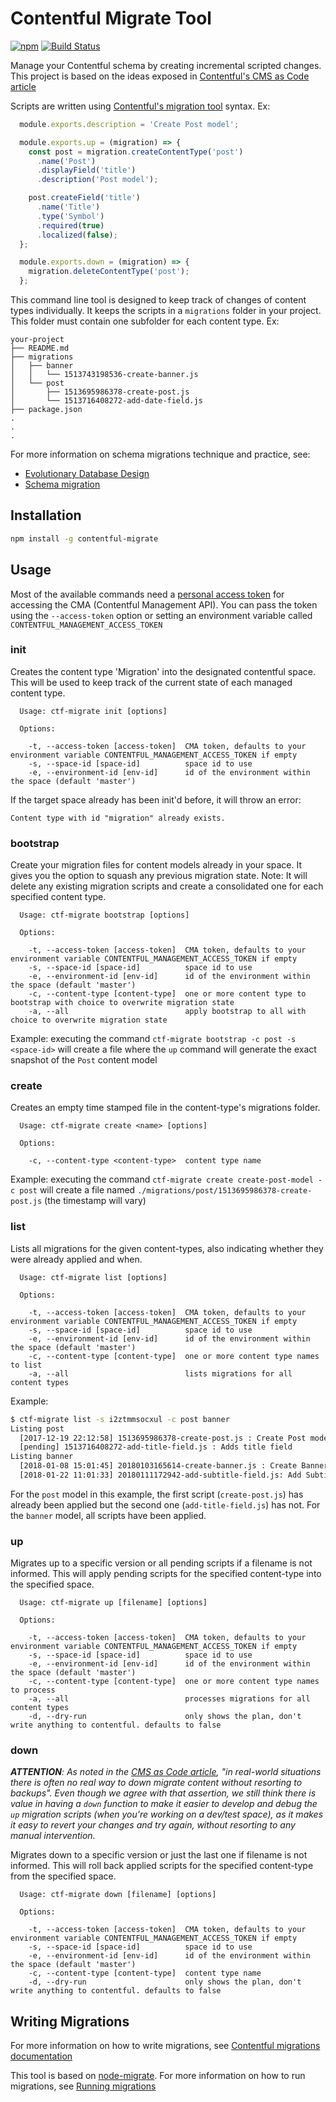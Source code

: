 # Contentful Migrate Tool

[![npm](https://img.shields.io/npm/v/contentful-migrate.svg)](https://www.npmjs.com/package/contentful-migrate)
[![Build Status](https://travis-ci.org/deluan/contentful-migrate.svg?branch=master)](https://travis-ci.org/deluan/contentful-migrate)

Manage your Contentful schema by creating incremental scripted changes. This project is based on the ideas exposed
in [Contentful's CMS as Code article](https://www.contentful.com/r/knowledgebase/cms-as-code/)

Scripts are written using [Contentful's migration tool](https://github.com/contentful/contentful-migration) syntax. Ex:

```javascript
  module.exports.description = 'Create Post model';

  module.exports.up = (migration) => {
    const post = migration.createContentType('post')
      .name('Post')
      .displayField('title')
      .description('Post model');

    post.createField('title')
      .name('Title')
      .type('Symbol')
      .required(true)
      .localized(false);
  };

  module.exports.down = (migration) => {
    migration.deleteContentType('post');
  };
```

This command line tool is designed to keep track of changes of content types individually. It keeps the
scripts in a `migrations` folder in your project. This folder must contain one subfolder for each
content type. Ex:

```
your-project
├── README.md
├── migrations
│   ├── banner
│   │   └── 1513743198536-create-banner.js
│   └── post
│       ├── 1513695986378-create-post.js
│       └── 1513716408272-add-date-field.js
├── package.json
.
.
.

```

For more information on schema migrations technique and practice, see:
* [Evolutionary Database Design](https://martinfowler.com/articles/evodb.html)
* [Schema migration](https://en.wikipedia.org/wiki/Schema_migration)

## Installation

``` sh
npm install -g contentful-migrate
```

## Usage

Most of the available commands need a
[personal access token](https://www.contentful.com/developers/docs/references/authentication/)
for accessing the CMA (Contentful Management API). You can pass the token using the `--access-token`
option or setting an environment variable called `CONTENTFUL_MANAGEMENT_ACCESS_TOKEN`

### init

Creates the content type 'Migration' into the designated contentful space. This will be
used to keep track of the current state of each managed content type.

```
  Usage: ctf-migrate init [options]

  Options:

    -t, --access-token [access-token]  CMA token, defaults to your environment variable CONTENTFUL_MANAGEMENT_ACCESS_TOKEN if empty
    -s, --space-id [space-id]          space id to use
    -e, --environment-id [env-id]      id of the environment within the space (default 'master')
```

If the target space already has been init'd before, it will throw an error:

`Content type with id "migration" already exists.`

### bootstrap

Create your migration files for content models already in your space. It gives you the option to squash any previous migration state.
Note: It will delete any existing migration scripts and create a consolidated one for each specified content type.

```
  Usage: ctf-migrate bootstrap [options]

  Options:

    -t, --access-token [access-token]  CMA token, defaults to your environment variable CONTENTFUL_MANAGEMENT_ACCESS_TOKEN if empty
    -s, --space-id [space-id]          space id to use
    -e, --environment-id [env-id]      id of the environment within the space (default 'master')
    -c, --content-type [content-type]  one or more content type to bootstrap with choice to overwrite migration state
    -a, --all                          apply bootstrap to all with choice to overwrite migration state
```

Example: executing the command `ctf-migrate bootstrap -c post -s <space-id>` will create a file where the `up` command will generate the exact snapshot of the `Post` content model

### create

Creates an empty time stamped file in the content-type's migrations folder.

```
  Usage: ctf-migrate create <name> [options]

  Options:

    -c, --content-type <content-type>  content type name
```

Example: executing the command `ctf-migrate create create-post-model -c post` will create
a file named `./migrations/post/1513695986378-create-post.js` (the timestamp will vary)

### list

Lists all migrations for the given content-types, also indicating whether they were already
applied and when.

```
  Usage: ctf-migrate list [options]

  Options:

    -t, --access-token [access-token]  CMA token, defaults to your environment variable CONTENTFUL_MANAGEMENT_ACCESS_TOKEN if empty
    -s, --space-id [space-id]          space id to use
    -e, --environment-id [env-id]      id of the environment within the space (default 'master')
    -c, --content-type [content-type]  one or more content type names to list
    -a, --all                          lists migrations for all content types
```

Example:
```bash
$ ctf-migrate list -s i2ztmmsocxul -c post banner
Listing post
  [2017-12-19 22:12:58] 1513695986378-create-post.js : Create Post model
  [pending] 1513716408272-add-title-field.js : Adds title field
Listing banner
  [2018-01-08 15:01:45] 20180103165614-create-banner.js : Create Banner model
  [2018-01-22 11:01:33] 20180111172942-add-subtitle-field.js: Add Subtitle field
```
For the `post` model in this example, the first script (`create-post.js`) has already been applied but the
second one (`add-title-field.js`) has not. For the `banner` model, all scripts have been applied.

### up

Migrates up to a specific version or all pending scripts if a filename is not informed. This will apply pending scripts for
the specified content-type into the specified space.

```
  Usage: ctf-migrate up [filename] [options]

  Options:

    -t, --access-token [access-token]  CMA token, defaults to your environment variable CONTENTFUL_MANAGEMENT_ACCESS_TOKEN if empty
    -s, --space-id [space-id]          space id to use
    -e, --environment-id [env-id]      id of the environment within the space (default 'master')
    -c, --content-type [content-type]  one or more content type names to process
    -a, --all                          processes migrations for all content types
    -d, --dry-run                      only shows the plan, don't write anything to contentful. defaults to false
```

### down

***ATTENTION**: As noted in the [CMS as Code article](https://www.contentful.com/r/knowledgebase/cms-as-code/#how-to-get-started),
"in real-world situations there is often no real way to down migrate content without resorting to backups". Even though
we agree with that assertion, we still think there is value in having a `down` function to make it easier to develop
and debug the `up` migration scripts (when you're working on a dev/test space), as it makes it easy to revert your
changes and try again, without resorting to any manual intervention.*

Migrates down to a specific version or just the last one if filename is not informed. This will roll back applied scripts
for the specified content-type from the specified space.

```
  Usage: ctf-migrate down [filename] [options]

  Options:

    -t, --access-token [access-token]  CMA token, defaults to your environment variable CONTENTFUL_MANAGEMENT_ACCESS_TOKEN if empty
    -s, --space-id [space-id]          space id to use
    -e, --environment-id [env-id]      id of the environment within the space (default 'master')
    -c, --content-type [content-type]  content type name
    -d, --dry-run                      only shows the plan, don't write anything to contentful. defaults to false
```

## Writing Migrations

For more information on how to write migrations, see
[Contentful migrations documentation](https://github.com/contentful/contentful-migration#documentation--references)

This tool is based on [node-migrate](https://github.com/tj/node-migrate). For more
information on how to run migrations, see [Running migrations](https://github.com/tj/node-migrate#running-migrations)
